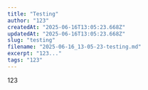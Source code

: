 ```yaml
---
title: "Testing"
author: "123"
createdAt: "2025-06-16T13:05:23.668Z"
updatedAt: "2025-06-16T13:05:23.668Z"
slug: "testing"
filename: "2025-06-16_13-05-23-testing.md"
excerpt: "123..."
tags: "123"
---
```


123